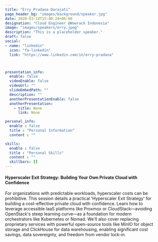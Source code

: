 ```yaml
---
title: "Erry Pradana Darajati"
page_header_bg: "images/background/speaker.jpg"
date: 2020-03-14T15:40:24+06:00
designation: "Cloud Engineer @Wowrack Indonesia"
image: "images/speakers/erry.jpeg"
description: "This is a placeholder speaker."
draft: false
social:
- name: "linkedin"
  icon: "fa-linkedin"
  link: "https://www.linkedin.com/in/erry-pradana"



presentation_info:
  enable: false
  videoEnable: false
  videoUrl: ""
  slideEmbedPath: ""
  description: ""
  anotherPresentationEnable: false
  anotherPresentation:
    - title: None
      link: None

personal_info:
  enable : false
  title : "Personal Information"
  content : ""

skills:
  enable : false
  title : "Personal Skills"
  content : ""
  skillbars: []
---
```


#### Hyperscaler Exit Strategy: Building Your Own Private Cloud with Confidence

For organizations with predictable workloads, hyperscaler costs can be prohibitive. This session details a practical 'Hyperscaler Exit Strategy' for building a cost-effective private cloud with confidence. Learn how to leverage accessible IaaS platforms like Proxmox or CloudStack—avoiding OpenStack's steep learning curve—as a foundation for modern orchestrators like Kubernetes or Nomad. We'll also cover replacing proprietary services with powerful open-source tools like MinIO for object storage and ClickHouse for data warehousing, enabling significant cost savings, data sovereignty, and freedom from vendor lock-in.
